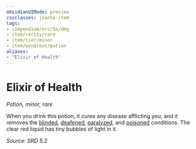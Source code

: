 ```yaml
---
obsidianUIMode: preview
cssclasses: json5e-item
tags:
- compendium/src/5e/dmg
- item/rarity/rare
- item/tier/minor
- item/wondrous/potion
aliases: 
- "Elixir of Health"
---
```

# Elixir of Health
*Potion, minor, rare*  


When you drink this potion, it cures any disease afflicting you, and it removes the [blinded](conditions.md#Blinded), [deafened](conditions.md#Deafened), [paralyzed](conditions.md#Paralyzed), and [poisoned](conditions.md#Poisoned) conditions. The clear red liquid has tiny bubbles of light in it.

*Source: SRD 5.2*